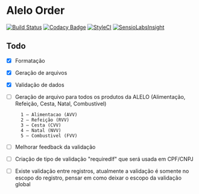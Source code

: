 # Alelo Order

[![Build Status](https://travis-ci.org/edbizarro/alelo-order.svg?branch=master)](https://travis-ci.org/edbizarro/alelo-order) [![Codacy Badge](https://api.codacy.com/project/badge/Grade/43a70be70ece404490174211010856b6)](https://www.codacy.com/app/edbizarro/alelo-order?utm_source=github.com&amp;utm_medium=referral&amp;utm_content=edbizarro/alelo-order&amp;utm_campaign=Badge_Grade) [![StyleCI](https://styleci.io/repos/58085524/shield)](https://styleci.io/repos/58085524) [![SensioLabsInsight](https://insight.sensiolabs.com/projects/8883eae0-743c-4334-92b2-40ff559defe0/mini.png)](https://insight.sensiolabs.com/projects/8883eae0-743c-4334-92b2-40ff559defe0)

## Todo

- [x] Formatação
- [x] Geração de arquivos
- [x] Validação de dados
- [ ] Geração de arquivo para todos os produtos da ALELO (Alimentação, Refeição, Cesta, Natal, Combustivel)

        1 – Alimentacao (AVV)
        2 – Refeição (RVV)
        3 – Cesta (CVV)
        4 – Natal (NVV)
        5 – Combustivel (FVV)

- [ ] Melhorar feedback da validação
- [ ] Criação de tipo de validação "requiredIf" que será usada em CPF/CNPJ
- [ ] Existe validação entre registros, atualmente a validação é somente no escopo do registro, pensar em como deixar o escopo da validação global

